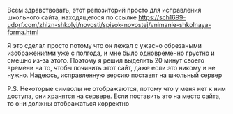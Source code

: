 Всем здравствовать, этот репозиторий просто для исправления школьного сайта, находящегося по ссылке https://sch1699-udprf.com/zhizn-shkolyi/novosti/spisok-novostej/vnimanie-shkolnaya-forma.html

Я это сделал просто потому что он лежал с ужасно обрезаными изображениями уже с полгода, и мне было одновременно грустно и смешно из-за этого. Поэтому я решил выделить 20 минут своего времени на то, чтобы починить этот сайт, даже если это никому и не нужно. Надеюсь, исправленную версию поставят на школьный сервер

P.S. Некоторые символы не отображаются, потому что у меня нет к ним доступа, они хранятся на сервере. Если поставить это на место сайта, то они должны отображаться корректно
